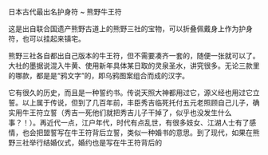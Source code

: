 日本古代最出名护身符 ~ 熊野牛王符

这是出自联合国遗产熊野古道上的熊野三社的宝物，可以折叠佩戴身上作为护身符，也可以挂起来镇宅。

熊野三社各自都出自己版本的牛王符，但不需要凑齐一套的，随便一张就可以了。大社的墨据说混入牛黄、使用新年具体某日取的灵泉圣水，讲究很多。无论三款里的哪款，都是是“鸦文字”的，即乌鸦图案组合而成的汉字。

它有很久的历史，而且是一种誓约书。传说天照大神都用过它，源义经也用过它立誓。以上属于传说，但到了几百年前，丰臣秀吉临死托付五元老照顾自己儿子，确实用牛王符立誓（秀吉一死他们就把秀吉儿子干掉了，似乎也没发生什么事？！）。再近代一点，江户年代，时代有点乱世，有很多妓女、江湖人士有了感情，也会把盟誓写在牛王符背后立誓，类似一种婚书的意思。到了现代，如果在熊野三社举行结婚仪式，婚约也是写在牛王符背后的
